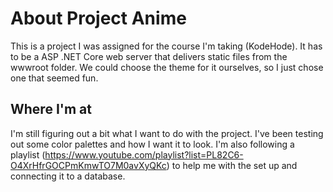 # About Project Anime
This is a project I was assigned for the course I'm taking (KodeHode). It has to be a ASP .NET Core web server that delivers static files from the wwwroot folder.
We could choose the theme for it ourselves, so I just chose one that seemed fun.

## Where I'm at
I'm still figuring out a bit what I want to do with the project. I've been testing out some color palettes and how I want it to look.
I'm also following a playlist (https://www.youtube.com/playlist?list=PL82C6-O4XrHfrGOCPmKmwTO7M0avXyQKc) to help me with the set up and connecting it to a database. 
